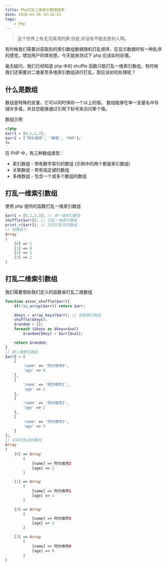 ```yaml
---
title: Php打乱二维索引数组顺序
date: 2018-01-24 10:16:22
tags: 
    - Php
---
```


> 这个世界上有无法赎清的罪,但是,却没有不能去爱的人啊。

有时候我们需要对获取到的索引数组数据随机打乱顺序，在显示数据时有一种乱序的感觉，增加用户的体验感，今天就来测试下 php 应该如何处理。

<!-- more -->

毫无疑问，我们已经知道 php 中的 shuffle 函数只能打乱一维索引数组，有时候我们还需要对二维甚至多维索引数组进行打乱，那应该如何处理呢？

## 什么是数组

数组是特殊的变量，它可以同时保存一个以上的值。
数组能够在单一变量名中存储许多值，并且您能够通过引用下标号来访问某个值。

数组示例
``` php
<?php
$arr1 = [0,1,2,3];
$arr2 = ['阿尔维奇', '嘻嘻', 'PHP']; 
?>
```

在 PHP 中，有三种数组类型：
* 索引数组 - 带有数字索引的数组 (示例中的两个都是索引数组)
* 关联数组 - 带有指定键的数组
* 多维数组 - 包含一个或多个数组的数组

## 打乱一维索引数组

使用 php 提供的函数打乱一维索引数组
``` php
$arr1 = [0,1,2,3]; // 原一维索引数组
shuffle($arr1); // 打乱一维索引数组
print_r($arr1); // 打印打乱后的数组
// 结果如下
Array
(
    [0] => 1
    [1] => 0
    [2] => 3
    [3] => 2
)
```

## 打乱二维索引数组

我们需要借助我们定义的函数来打乱二维数组
``` php
function assoc_shuffle($arr){
    if(!is_array($arr)) return $arr;

    $keys = array_keys($arr); // 获取索引数组
    shuffle($keys);
    $random = [];
    foreach ($keys as $key=>$val)
        $random[$key] = $arr[$val];

    return $random;
}
// 原二维索引数组
$arr2 = [
    [
        'name' => '阿尔维奇0',
        'age' => 0
    ],
    [
        'name' => '阿尔维奇1',
        'age' => 1
    ],
    [
        'name' => '阿尔维奇2',
        'age' => 2
    ],
    [
        'name' => '阿尔维奇3',
        'age' => 3
    ]
];
// 打印打乱后的数组
Array
(
    [0] => Array
        (
            [name] => 阿尔维奇2
            [age] => 2
        )

    [1] => Array
        (
            [name] => 阿尔维奇1
            [age] => 1
        )

    [2] => Array
        (
            [name] => 阿尔维奇3
            [age] => 3
        )

    [3] => Array
        (
            [name] => 阿尔维奇0
            [age] => 0
        )
)
```
